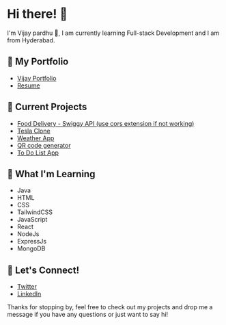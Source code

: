
# Hi there! 👋
I'm Vijay pardhu 🚀, I am currently learning Full-stack Development and I am from Hyderabad.


## 🚀 My Portfolio
- [Vijay Portfolio](https://vijaypardhu-portfolio.netlify.app/)
- [Resume](https://vijaynaidu095.hackerresume.io/f9717a70-c416-4107-ab4b-b6e0d4514507)

## 🔭 Current Projects
- [Food Delivery - Swiggy API (use cors extension if not working)](https://food-delivery-vijay.netlify.app/)
- [Tesla Clone](https://tesla-clone-vijay.netlify.app/)
- [Weather App](https://weather-app-vijay.netlify.app/)
- [QR code generator](https://qr-generator-vijay.netlify.app/)
- [To Do List App](https://todo-app-vijay.netlify.app/)

## 🌱 What I'm Learning
- Java
- HTML
- CSS
- TailwindCSS
- JavaScript
- React
- NodeJs
- ExpressJs
- MongoDB

## 💬 Let's Connect!
- [Twitter](https://twitter.com/vijaynaidu_16)
- [LinkedIn](https://www.linkedin.com/in/vijay-pardhu/)




Thanks for stopping by, feel free to check out my projects and drop me a message if you have any questions or just want to say hi!


